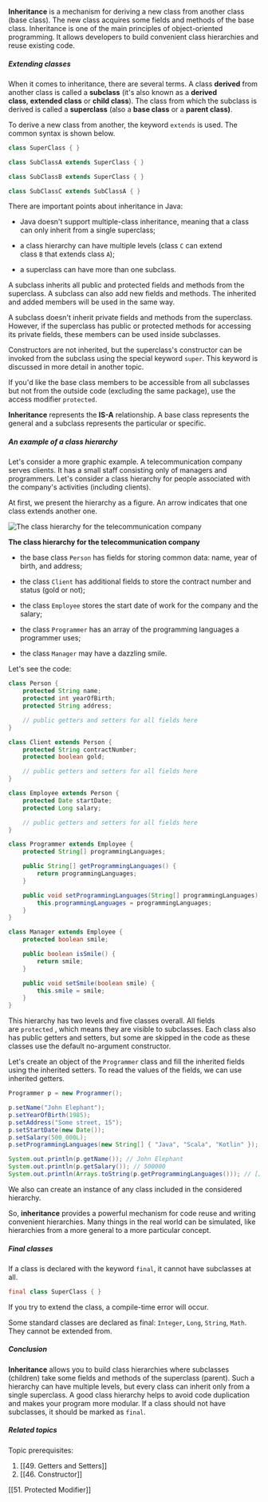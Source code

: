 **Inheritance** is a mechanism for deriving a new class from another class (base class). The new class acquires some fields and methods of the base class. Inheritance is one of the main principles of object-oriented programming. It allows developers to build convenient class hierarchies and reuse existing code.

##### Extending classes

When it comes to inheritance, there are several terms. A class **derived** from another class is called a **subclass** (it's also known as a **derived class**, **extended class** or **child class**). The class from which the subclass is derived is called a **superclass** (also a **base class** or a **parent class)**.

To derive a new class from another, the keyword `extends` is used. The common syntax is shown below.

```java
class SuperClass { }

class SubClassA extends SuperClass { }

class SubClassB extends SuperClass { }

class SubClassC extends SubClassA { }
```

There are important points about inheritance in Java:

- Java doesn't support multiple-class inheritance, meaning that a class can only inherit from a single superclass;
    
- a class hierarchy can have multiple levels (class `C` can extend class `B` that extends class `A`);
    
- a superclass can have more than one subclass.
    

A subclass inherits all public and protected fields and methods from the superclass. A subclass can also add new fields and methods. The inherited and added members will be used in the same way.

A subclass doesn't inherit private fields and methods from the superclass. However, if the superclass has public or protected methods for accessing its private fields, these members can be used inside subclasses.

Constructors are not inherited, but the superclass's constructor can be invoked from the subclass using the special keyword `super`. This keyword is discussed in more detail in another topic.

If you'd like the base class members to be accessible from all subclasses but not from the outside code (excluding the same package), use the access modifier `protected`.

**Inheritance** represents the **IS-A** relationship. A base class represents the general and a subclass represents the particular or specific.

##### An example of a class hierarchy

Let's consider a more graphic example. A telecommunication company serves clients. It has a small staff consisting only of managers and programmers. Let's consider a class hierarchy for people associated with the company's activities (including clients).

At first, we present the hierarchy as a figure. An arrow indicates that one class extends another one.

![The class hierarchy for the telecommunication company](https://ucarecdn.com/204baef8-7807-4f39-b853-a3b53de89d14/)

**The class hierarchy for the telecommunication company**

- the base class `Person` has fields for storing common data: name, year of birth, and address;
    
- the class `Client` has additional fields to store the contract number and status (gold or not);
    
- the class `Employee` stores the start date of work for the company and the salary;
    
- the class `Programmer` has an array of the programming languages a programmer uses;
    
- the class `Manager` may have a dazzling smile.
    

Let's see the code:

```java
class Person {
    protected String name;
    protected int yearOfBirth;
    protected String address;

    // public getters and setters for all fields here
}

class Client extends Person {
    protected String contractNumber;
    protected boolean gold;

    // public getters and setters for all fields here
}

class Employee extends Person {
    protected Date startDate;
    protected Long salary;

    // public getters and setters for all fields here
}

class Programmer extends Employee {
    protected String[] programmingLanguages;

    public String[] getProgrammingLanguages() {
        return programmingLanguages;
    }

    public void setProgrammingLanguages(String[] programmingLanguages) {
        this.programmingLanguages = programmingLanguages;
    }
}

class Manager extends Employee {
    protected boolean smile;

    public boolean isSmile() {
        return smile;
    }

    public void setSmile(boolean smile) {
        this.smile = smile;
    }
}
```

This hierarchy has two levels and five classes overall. All fields are `protected` , which means they are visible to subclasses. Each class also has public getters and setters, but some are skipped in the code as these classes use the default no-argument constructor.

Let's create an object of the `Programmer` class and fill the inherited fields using the inherited setters. To read the values of the fields, we can use inherited getters.

```java
Programmer p = new Programmer();

p.setName("John Elephant");
p.setYearOfBirth(1985);
p.setAddress("Some street, 15");
p.setStartDate(new Date());
p.setSalary(500_000L);
p.setProgrammingLanguages(new String[] { "Java", "Scala", "Kotlin" });

System.out.println(p.getName()); // John Elephant
System.out.println(p.getSalary()); // 500000
System.out.println(Arrays.toString(p.getProgrammingLanguages())); // [Java, Scala, Kotlin]
```

We also can create an instance of any class included in the considered hierarchy.

So, **inheritance** provides a powerful mechanism for code reuse and writing convenient hierarchies. Many things in the real world can be simulated, like hierarchies from a more general to a more particular concept.

##### Final classes

If a class is declared with the keyword `final`, it cannot have subclasses at all.

```java
final class SuperClass { }
```

If you try to extend the class, a compile-time error will occur.

Some standard classes are declared as final: `Integer`, `Long`, `String`, `Math`. They cannot be extended from.

##### Conclusion

**Inheritance** allows you to build class hierarchies where subclasses (children) take some fields and methods of the superclass (parent). Such a hierarchy can have multiple levels, but every class can inherit only from a single superclass. A good class hierarchy helps to avoid code duplication and makes your program more modular. If a class should not have subclasses, it should be marked as `final`.

##### Related topics

Topic prerequisites:

1. [[49. Getters and Setters]]
2. [[46. Constructor]]

[[51. Protected Modifier]]

